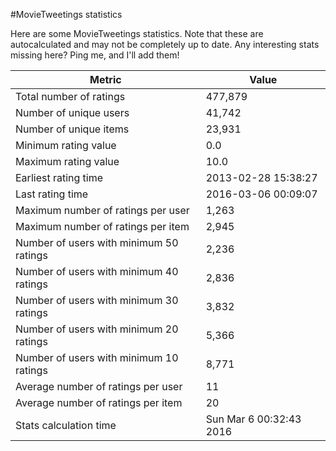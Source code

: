 #MovieTweetings statistics

Here are some MovieTweetings statistics. Note that these are autocalculated and may not be completely up to date. Any interesting stats missing here? Ping me, and I'll add them!

Metric | Value
--- | ---
Total number of ratings                 | 477,879
Number of unique users                  | 41,742
Number of unique items                  | 23,931
Minimum rating value                    | 0.0
Maximum rating value                    | 10.0
Earliest rating time                    | 2013-02-28 15:38:27
Last rating time                        | 2016-03-06 00:09:07
Maximum number of ratings per user      | 1,263
Maximum number of ratings per item      | 2,945
Number of users with minimum 50 ratings | 2,236
Number of users with minimum 40 ratings | 2,836
Number of users with minimum 30 ratings | 3,832
Number of users with minimum 20 ratings | 5,366
Number of users with minimum 10 ratings | 8,771
Average number of ratings per user      | 11
Average number of ratings per item      | 20
Stats calculation time                  | Sun Mar  6 00:32:43 2016

